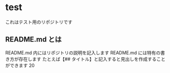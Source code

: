 test 
==== 
これはテスト用のリポジトリです
 ## README.md とは 
README.md 内にはリポジトリの説明を記入します
README.md には特有の書き方が存在します
たとえば【##  タイトル】と記入すると見出しを作成することができます
20
